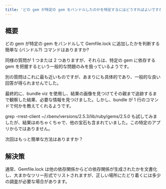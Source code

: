 ```yaml
---
title: 'どの gem が特定の gem をバンドルしたのかを特定するにはどうすればよいですか?'
---
```


## 概要
どの gem が特定の gem をバンドルして Gemfile.lock に追加したかを判断する簡単な (バンドル?) コマンドはありますか?

同様の質問が 1 つまたは 2 つありますが、それらは、特定の gem に依存する gem を把握するという一般的な問題のみを扱っているようです。

別の質問はこれに最も近いものですが、あまりにも具体的であり、一般的な良い回答が得られませんでした。

最終的に、bundle viz を使用し、結果の画像を見つけてその親まで追跡するまで観察した結果、必要な情報を見つけました。しかし、bundle が 1 行のコマンドで何かを教えてくれるようです。

grep -rrest-client ~/.rbenv/versions/2.5.3/lib/ruby/gems/2.5.0 も試してみましたが、結果はめちゃくちゃで、他の宝石も含まれていました。この特定のアプリからではありません。

次回はもっと簡単な方法はありますか？

## 解決策
通常、Gemfile.lock は他の依存関係からどの依存関係が生成されたかを文書化し、大まかなツリー形式でリストされますが、正しい場所にたどり着くには多少の調査が必要な場合があります。

